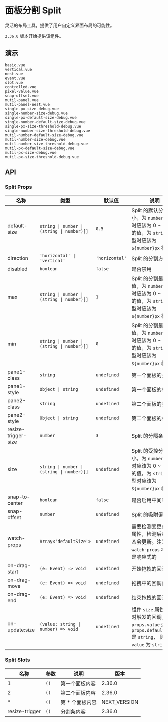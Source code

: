 # 面板分割 Split

灵活的布局工具，提供了用户自定义界面布局的可能性。

`2.36.0` 版本开始提供该组件。

## 演示

```demo
basic.vue
vertical.vue
nest.vue
event.vue
slot.vue
controlled.vue
pixel-value.vue
snap-offset.vue
mutil-panel.vue
mutil-panel-nest.vue
single-px-size-debug.vue
single-number-size-debug.vue
single-px-default-size-debug.vue
single-number-default-size-debug.vue
single-px-size-threshold-debug.vue
single-number-size-threshold-debug.vue
mutil-number-default-size-debug.vue
mutil-number-size-debug.vue
mutil-number-size-threshold-debug.vue
mutil-px-default-size-debug.vue
mutil-px-size-debug.vue
mutil-px-size-threshold-debug.vue
```

## API

### Split Props

| 名称 | 类型 | 默认值 | 说明 | 版本 |
| --- | --- | --- | --- | --- |
| default-size | `string \| number \| (string \| number)[]` | `0.5` | Split 的默认分割大小，为 `number` 类型时应该为 0 ~ 1 之间的值，为 `string` 类型时应该为 `${number}px` 格式 | 2.36.0, `string` 2.38.2,`(string \| number)[]` NEXT_VERSION |
| direction | `'horizontal' \| 'vertical'` | `'horizontal'` | Split 的分割方向 | 2.36.0 |
| disabled | `boolean` | `false` | 是否禁用 | 2.36.0 |
| max | `string \| number \| (string \| number)[]` | `1` | Split 的分割最大阈值，为 `number` 类型时应该为 0 ~ 1 之间的值，为 `string` 类型时应该为 `${number}px` 格式 | 2.36.0, `string` 2.38.2,`(string \| number)[]` NEXT_VERSION |
| min | `string \| number \| (string \| number)[]` | `0` | Split 的分割最小阈值，为 `number` 类型时应该为 0 ~ 1 之间的值，为 `string` 类型时应该为 `${number}px` 格式 | 2.36.0, `string` 2.38.2,`(string \| number)[]` NEXT_VERSION |
| pane1-class | `string` | `undefined` | 第一个面板的类名 | 2.38.2 |
| pane1-style | `Object \| string` | `undefined` | 第一个面板的样式 | 2.38.2 |
| pane2-class | `string` | `undefined` | 第二个面板的类名 | 2.38.2 |
| pane2-style | `Object \| string` | `undefined` | 第二个面板的样式 | 2.38.2 |
| resize-trigger-size | `number` | `3` | Split 的分隔条大小 | 2.36.0 |
| size | `string \| number \| (string \| number)[]` | `undefined` | Split 的受控分割大小，为 `number` 类型时应该为 0 ~ 1 之间的值，为 `string` 类型时应该为 `${number}px` 格式 | 2.38.0, `string` 2.38.2,`(string \| number)[]` NEXT_VERSION |
| snap-to-center | `boolean` | `false` | 是否启用中间吸附 | NEXT_VERSION |
| snap-offset | `number` | `undefined` | Split 的吸附偏移量 | NEXT_VERSION |
| watch-props | `Array<'defaultSize'>` | `undefined` | 需要检测变更的默认属性，检测后组件状态会更新。注意：`watch-props` 本身不是响应式的 | 2.38.0 |
| on-drag-start | `(e: Event) => void` | `undefined` | 开始拖拽的回调函数 | 2.36.0 |
| on-drag-move | `(e: Event) => void` | `undefined` | 拖拽中的回调函数 | 2.36.0 |
| on-drag-end | `(e: Event) => void` | `undefined` | 结束拖拽的回调函数 | 2.36.0 |
| on-update:size | `(value: string \| number) => void` | `undefined` | 组件 `size` 属性变化时触发的回调，如果 `props.value` 或 `props.defaultValue` 是 `string`， 则 `value` 为 `string` | 2.38.0 |

### Split Slots

| 名称           | 参数 | 说明             | 版本         |
| -------------- | ---- | ---------------- | ------------ |
| 1              | `()` | 第一个面板内容   | 2.36.0       |
| 2              | `()` | 第二个面板内容   | 2.36.0       |
| \*             | `()` | 第 \* 个面板内容 | NEXT_VERSION |
| resize-trigger | `()` | 分割条内容       | 2.36.0       |

